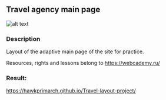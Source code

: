 ## Travel agency main page

![alt text]()

### Description

Layout of the adaptive main page of the site for practice.

Resources, rights and lessons belong to https://webcademy.ru/

### Result:

https://hawkprimarch.github.io/Travel-layout-project/
